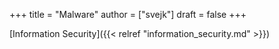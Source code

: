 +++
title = "Malware"
author = ["svejk"]
draft = false
+++

[Information Security]({{< relref "information_security.md" >}})

